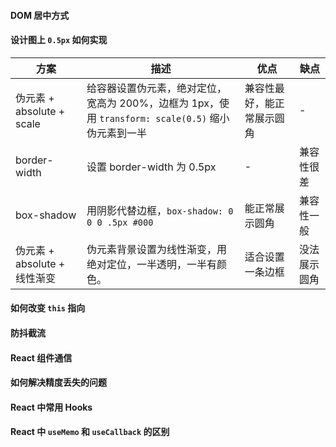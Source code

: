 #### DOM 居中方式

#### 设计图上 `0.5px` 如何实现

| 方案                     | 描述                                                                 | 优点            | 缺点     |
| ---------------------- | ------------------------------------------------------------------ | ------------- | ------ |
| 伪元素 + absolute + scale | 给容器设置伪元素，绝对定位，宽高为 200%，边框为 1px，使用 `transform: scale(0.5)` 缩小伪元素到一半 | 兼容性最好，能正常展示圆角 | -      |
| border-width           | 设置 border-width 为 0.5px                                            | -             | 兼容性很差  |
| box-shadow             | 用阴影代替边框，`box-shadow: 0 0 0 .5px #000`                              | 能正常展示圆角       | 兼容性一般  |
| 伪元素 + absolute + 线性渐变  | 伪元素背景设置为线性渐变，用绝对定位，一半透明，一半有颜色。                                     | 适合设置一条边框      | 没法展示圆角 |

#### 如何改变 `this` 指向

#### 防抖截流

#### React 组件通信

#### 如何解决精度丢失的问题

#### React 中常用 Hooks

#### React 中 `useMemo` 和 `useCallback` 的区别